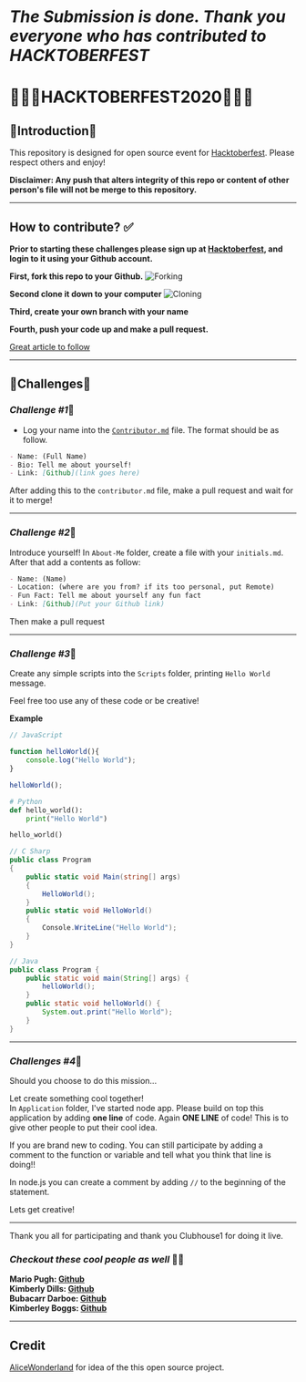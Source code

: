 # ***The Submission is done. Thank you everyone who has contributed to HACKTOBERFEST***

# 🎃🎃🎃HACKTOBERFEST2020🎃🎃🎃

## 👻Introduction👻
This repository is designed for open source event for [Hacktoberfest](https://hacktoberfest.digitalocean.com/). Please respect others and enjoy!

**Disclaimer: Any push that alters integrity of this repo or content of other person's file will not be merge to this repository.**

---

## How to contribute? ✅

**Prior to starting these challenges please sign up at [Hacktoberfest](https://hacktoberfest.digitalocean.com/), and login to it using your Github account.**

**First, fork this repo to your Github.**
![Forking](./assets/how-to-fork.png)

**Second clone it down to your computer**
![Cloning](./assets/how-to-clone.png)

**Third, create your own branch with your name**

**Fourth, push your code up and make a pull request.**

[Great article to follow](https://medium.com/@mvthanoshan9/how-to-make-your-first-pull-request-on-github-9aefca5cc837)

---

## 👻Challenges👻

### *Challenge #1*🎃

- Log your name into the [`Contributor.md`](./Contributor.md) file. The format should be as follow.

```md
- Name: (Full Name)
- Bio: Tell me about yourself!
- Link: [Github](link goes here)
```

After adding this to the `contributor.md` file, make a pull request and wait for it to merge!

---

### *Challenge #2*🎃

Introduce yourself! In `About-Me` folder, create a file with your `initials.md`. After that add a contents as follow:

```md
- Name: (Name)
- Location: (where are you from? if its too personal, put Remote)
- Fun Fact: Tell me about yourself any fun fact
- Link: [Github](Put your Github link)
```

Then make a pull request


---

### *Challenge #3*🎃

Create any simple scripts into the `Scripts` folder, printing `Hello World` message.  

Feel free too use any of these code or be creative!

**Example**

```js
// JavaScript

function helloWorld(){
    console.log("Hello World");
}

helloWorld();
```

```py
# Python
def hello_world():
    print("Hello World")

hello_world()
```

```cs
// C Sharp
public class Program
{
    public static void Main(string[] args)
    {
        HelloWorld();
    }
    public static void HelloWorld()
    {
        Console.WriteLine("Hello World");
    }
}
```

```Java
// Java
public class Program {
    public static void main(String[] args) {
        helloWorld();
    }
    public static void helloWorld() {
        System.out.print("Hello World");
    }
}
```

---

### *Challenges #4*🎃

Should you choose to do this mission... 

Let create something cool together!  
In `Application` folder, I've started node app. Please build on top this application by adding **one line** of code. Again **ONE LINE** of code! This is to give other people to put their cool idea.

If you are brand new to coding. You can still participate by adding a comment to the function or variable and tell what you think that line is doing!! 

In node.js you can create a comment by adding `//` to the beginning of the statement. 

Lets get creative!

---

Thank you all for participating and thank you Clubhouse1 for doing it live.

### *Checkout these cool people as well* 👏👏
**Mario Pugh: [Github](https://github.com/marioepugh)**  
**Kimberly Dills: [Github](https://github.com/kddills)**  
**Bubacarr Darboe: [Github](https://github.com/bdarboe)**  
**Kimberley Boggs: [Github](https://github.com/kcboggs)**  

---

## Credit

[AliceWonderland](https://github.com/AliceWonderland/hacktoberfest) for idea of the this open source project.
